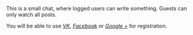 This is a small chat, where logged users can write something.
Guests can only watch all posts.

You will be able to use [*VK*](https://vk.com), [*Facebook*](https://www.facebook.com) or [*Google +*](https://plus.google.com) for registration.